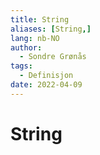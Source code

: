 ```yaml
---
title: String
aliases: [String,]
lang: nb-NO
author:
  - Sondre Grønås
tags:
  - Definisjon
date: 2022-04-09
---
```

# String
